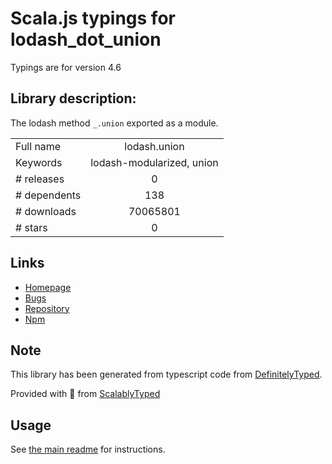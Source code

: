 
# Scala.js typings for lodash_dot_union

Typings are for version 4.6

## Library description:
The lodash method `_.union` exported as a module.

|                    |                 |
| ------------------ | :-------------: |
| Full name          | lodash.union |
| Keywords           | lodash-modularized, union |
| # releases         | 0 |
| # dependents       | 138 |
| # downloads        | 70065801 |
| # stars            | 0 |

## Links
- [Homepage](https://lodash.com/)
- [Bugs](https://github.com/lodash/lodash/issues)
- [Repository](https://github.com/lodash/lodash)
- [Npm](https://www.npmjs.com/package/lodash.union)
    


## Note
This library has been generated from typescript code from [DefinitelyTyped](https://definitelytyped.org).

Provided with :purple_heart: from [ScalablyTyped](https://github.com/oyvindberg/ScalablyTyped)

## Usage
See [the main readme](../../readme.md) for instructions.


